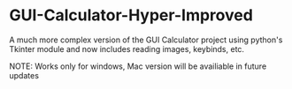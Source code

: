 # GUI-Calculator-Hyper-Improved
A much more complex version of the GUI Calculator project using python's Tkinter module and now includes reading images, keybinds, etc. 

NOTE: Works only for windows, Mac version will be availiable in future updates 


